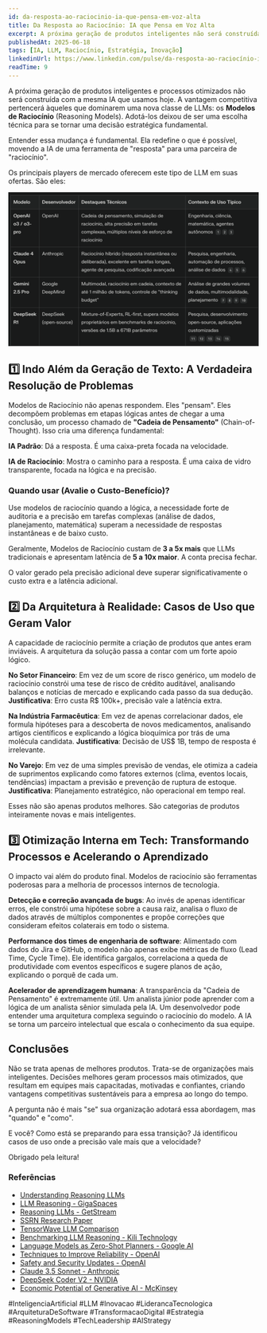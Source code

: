 ```yaml
---
id: da-resposta-ao-raciocinio-ia-que-pensa-em-voz-alta
title: Da Resposta ao Raciocínio: IA que Pensa em Voz Alta
excerpt: A próxima geração de produtos inteligentes não será construída com a mesma IA que usamos hoje. A vantagem competitiva pertencerá àqueles que dominarem os Modelos de Raciocínio.
publishedAt: 2025-06-18
tags: [IA, LLM, Raciocínio, Estratégia, Inovação]
linkedinUrl: https://www.linkedin.com/pulse/da-resposta-ao-raciocínio-ia-que-pensa-em-voz-alta-e-pinto-silva-kmlcf/
readTime: 9
---
```


A próxima geração de produtos inteligentes e processos otimizados não será construída com a mesma IA que usamos hoje. A vantagem competitiva pertencerá àqueles que dominarem uma nova classe de LLMs: os **Modelos de Raciocínio** (Reasoning Models). Adotá-los deixou de ser uma escolha técnica para se tornar uma decisão estratégica fundamental.

Entender essa mudança é fundamental. Ela redefine o que é possível, movendo a IA de uma ferramenta de "resposta" para uma parceira de "raciocínio".

Os principais players de mercado oferecem este tipo de LLM em suas ofertas. São eles:

![Principais modelos de raciocínio](/content/blog/da-resposta-ao-raciocinio-ia-que-pensa-em-voz-alta/01.png)

## 1️⃣ Indo Além da Geração de Texto: A Verdadeira Resolução de Problemas

Modelos de Raciocínio não apenas respondem. Eles "pensam". Eles decompõem problemas em etapas lógicas antes de chegar a uma conclusão, um processo chamado de **"Cadeia de Pensamento"** (Chain-of-Thought). Isso cria uma diferença fundamental:

**IA Padrão**: Dá a resposta. É uma caixa-preta focada na velocidade.

**IA de Raciocínio**: Mostra o caminho para a resposta. É uma caixa de vidro transparente, focada na lógica e na precisão.

### Quando usar (Avalie o Custo-Benefício)?

Use modelos de raciocínio quando a lógica, a necessidade forte de auditoria e a precisão em tarefas complexas (análise de dados, planejamento, matemática) superam a necessidade de respostas instantâneas e de baixo custo.

Geralmente, Modelos de Raciocínio custam de **3 a 5x mais** que LLMs tradicionais e apresentam latência de **5 a 10x maior**. A conta precisa fechar.

O valor gerado pela precisão adicional deve superar significativamente o custo extra e a latência adicional.

## 2️⃣ Da Arquitetura à Realidade: Casos de Uso que Geram Valor

A capacidade de raciocínio permite a criação de produtos que antes eram inviáveis. A arquitetura da solução passa a contar com um forte apoio lógico.

**No Setor Financeiro**: Em vez de um score de risco genérico, um modelo de raciocínio constrói uma tese de risco de crédito auditável, analisando balanços e notícias de mercado e explicando cada passo da sua dedução. **Justificativa**: Erro custa R$ 100k+, precisão vale a latência extra.

**Na Indústria Farmacêutica**: Em vez de apenas correlacionar dados, ele formula hipóteses para a descoberta de novos medicamentos, analisando artigos científicos e explicando a lógica bioquímica por trás de uma molécula candidata. **Justificativa**: Decisão de US$ 1B, tempo de resposta é irrelevante.

**No Varejo**: Em vez de uma simples previsão de vendas, ele otimiza a cadeia de suprimentos explicando como fatores externos (clima, eventos locais, tendências) impactam a previsão e prevenção de ruptura de estoque. **Justificativa**: Planejamento estratégico, não operacional em tempo real.

Esses não são apenas produtos melhores. São categorias de produtos inteiramente novas e mais inteligentes.

## 3️⃣ Otimização Interna em Tech: Transformando Processos e Acelerando o Aprendizado

O impacto vai além do produto final. Modelos de raciocínio são ferramentas poderosas para a melhoria de processos internos de tecnologia.

**Detecção e correção avançada de bugs**: Ao invés de apenas identificar erros, ele constrói uma hipótese sobre a causa raiz, analisa o fluxo de dados através de múltiplos componentes e propõe correções que consideram efeitos colaterais em todo o sistema.

**Performance dos times de engenharia de software**: Alimentado com dados do Jira e GitHub, o modelo não apenas exibe métricas de fluxo (Lead Time, Cycle Time). Ele identifica gargalos, correlaciona a queda de produtividade com eventos específicos e sugere planos de ação, explicando o porquê de cada um.

**Acelerador de aprendizagem humana**: A transparência da "Cadeia de Pensamento" é extremamente útil. Um analista júnior pode aprender com a lógica de um analista sênior simulada pela IA. Um desenvolvedor pode entender uma arquitetura complexa seguindo o raciocínio do modelo. A IA se torna um parceiro intelectual que escala o conhecimento da sua equipe.

## Conclusões

Não se trata apenas de melhores produtos. Trata-se de organizações mais inteligentes. Decisões melhores geram processos mais otimizados, que resultam em equipes mais capacitadas, motivadas e confiantes, criando vantagens competitivas sustentáveis para a empresa ao longo do tempo.

A pergunta não é mais "se" sua organização adotará essa abordagem, mas "quando" e "como".

E você? Como está se preparando para essa transição? Já identificou casos de uso onde a precisão vale mais que a velocidade?

Obrigado pela leitura!

### Referências

- [Understanding Reasoning LLMs](https://sebastianraschka.com/blog/2025/understanding-reasoning-llms.html)
- [LLM Reasoning - GigaSpaces](https://www.gigaspaces.com/data-terms/llm-reasoning)
- [Reasoning LLMs - GetStream](https://getstream.io/blog/reasoning-llms/)
- [SSRN Research Paper](https://papers.ssrn.com/sol3/Delivery.cfm/5048316.pdf?abstractid=5048316&mirid=1)
- [TensorWave LLM Comparison](https://tensorwave.com/blog/llm-model-comparison)
- [Benchmarking LLM Reasoning - Kili Technology](https://kili-technology.com/large-language-models-llms/benchmarking-llm-reasoning-comprehensive-multi-dimensional-evaluation-of-8-leading-models)
- [Language Models as Zero-Shot Planners - Google AI](https://ai.googleblog.com/2022/05/language-models-as-zero-shot-planners.html)
- [Techniques to Improve Reliability - OpenAI](https://cookbook.openai.com/articles/techniques_to_improve_reliability)
- [Safety and Security Updates - OpenAI](https://openai.com/index/updates-on-our-safety-and-security-approach/)
- [Claude 3.5 Sonnet - Anthropic](https://www.anthropic.com/news/claude-3-5-sonnet)
- [DeepSeek Coder V2 - NVIDIA](https://developer.nvidia.com/blog/deepseek-coder-v2-a-powerful-open-source-mixture-of-experts-language-model-for-code/)
- [Economic Potential of Generative AI - McKinsey](https://www.mckinsey.com/capabilities/mckinsey-digital/our-insights/the-economic-potential-of-generative-ai-the-next-productivity-frontier)

#InteligenciaArtificial #LLM #Inovacao #LiderancaTecnologica #ArquiteturaDeSoftware #TransformacaoDigital #Estrategia #ReasoningModels #TechLeadership #AIStrategy